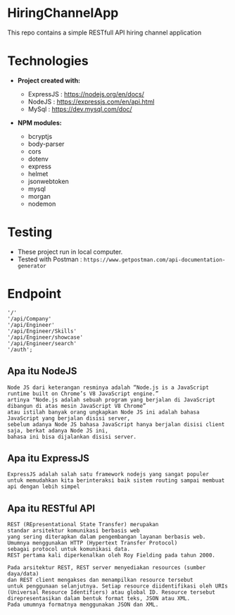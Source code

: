 # HiringChannelApp
This repo contains a simple RESTfull API hiring channel application
# Technologies

* **Project created with:**
	* ExpressJS : https://nodejs.org/en/docs/
	* NodeJS : https://expressjs.com/en/api.html
  * MySql : https://dev.mysql.com/doc/

* **NPM modules:**
	* bcryptjs
	* body-parser
	* cors
	* dotenv
	* express
	* helmet
	* jsonwebtoken
	* mysql
	* morgan
	* nodemon

# Testing
 - These project run in local computer. 
 - Tested with Postman : `https://www.getpostman.com/api-documentation-generator`
 # Endpoint
 ```
 '/'
 '/api/Company'
 '/api/Engineer'
 '/api/Engineer/Skills'
 '/api/Engineer/showcase'
 '/api/Engineer/search'
 '/auth';
 ```
 
 ## Apa itu NodeJS
 ```
Node JS dari keterangan resminya adalah “Node.js is a JavaScript runtime built on Chrome’s V8 JavaScript engine.” 
artinya "Node.js adalah sebuah program yang berjalan di JavaScript dibangun di atas mesin JavaScript V8 Chrome”
atau istilah banyak orang ungkapkan Node JS ini adalah bahasa JavaScript yang berjalan disisi server, 
sebelum adanya Node JS bahasa JavaScript hanya berjalan disisi client saja, berkat adanya Node JS ini, 
bahasa ini bisa dijalankan disisi server.
 ```
 ## Apa itu ExpressJS
 ```
 ExpressJS adalah salah satu framework nodejs yang sangat populer 
 untuk memudahkan kita berinteraksi baik sistem routing sampai membuat api dengan lebih simpel
 ```
 ## Apa itu RESTful API
 ```
 REST (REpresentational State Transfer) merupakan 
 standar arsitektur komunikasi berbasis web 
 yang sering diterapkan dalam pengembangan layanan berbasis web. 
 Umumnya menggunakan HTTP (Hypertext Transfer Protocol) 
 sebagai protocol untuk komunikasi data. 
 REST pertama kali diperkenalkan oleh Roy Fielding pada tahun 2000.

 Pada arsitektur REST, REST server menyediakan resources (sumber daya/data) 
 dan REST client mengakses dan menampilkan resource tersebut 
 untuk penggunaan selanjutnya. Setiap resource diidentifikasi oleh URIs 
 (Universal Resource Identifiers) atau global ID. Resource tersebut 
 direpresentasikan dalam bentuk format teks, JSON atau XML. 
 Pada umumnya formatnya menggunakan JSON dan XML.
 ```
